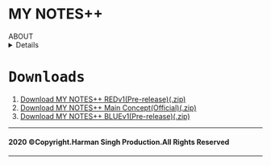 # MY NOTES++
<summary>ABOUT</summary><details>MY NOTES++ IS A APP DEVELOPED BY HARMAN SINGH ON 21 SEP 2020 AND UPLOADED ON GITHUB ON 12 OCT 2020.THIS APP IS DEVELOPED BY AUTHOR SO, THAT PEOPLE CAN WRITE NOTE(NOTHING SPECIAL) AND GET IT'S PDF AND ALSO HAVE POWER TO SEND IT TO THERE FREINDS!.</details>
<h1><tt>Downloads</tt></h1>
<ol>
<li><a href="https://github.com/VerronCoss/MYNOTESpp-Main-Concept/files/5364748/MYNOTES%2B%2B.REDv1.zip">Download MY NOTES++ REDv1(Pre-release)(.zip)</a></li>
<li><a href="https://github.com/VerronCoss/MYNOTESpp-Main-Concept/archive/main.zip">Download MY NOTES++ Main Concept(Official)(.zip)</a></li>
<li><a href="https://github.com/VerronCoss/MYNOTESpp-Main-Concept/files/5370847/MYNOTES%2B%2B.BLUEv1.zip">Download MY NOTES++ BLUEv1(Pre-release)(.zip)</a></li>
</ol>
<hr>
<embed href="https://codepen.io/verroncoss/pen/MWeapgN">

<h4><b>2020 ©Copyright.Harman Singh Production.All Rights Reserved</b></h4>
<hr>
